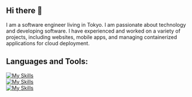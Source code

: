 ## Hi there 👋

I am a software engineer living in Tokyo. I am passionate about technology and developing software. I have experienced and worked on a variety of projects, including websites, mobile apps, and managing containerized applications for cloud deployment.


## Languages and Tools:
[![My Skills](https://skillicons.dev/icons?i=nextjs,react,js,ts,html,css,figma)](https://skillicons.dev)
<br/>
[![My Skills](https://skillicons.dev/icons?i=bash,ansible,postgres,postman,docker,kubernetes,aws,azure)](https://skillicons.dev)
<br/>
[![My Skills](https://skillicons.dev/icons?i=git,github,gitlab,jenkins,azure,swift,vscode)](https://skillicons.dev)

<!--
**wasupon0/wasupon0** is a ✨ _special_ ✨ repository because its `README.md` (this file) appears on your GitHub profile.

Here are some ideas to get you started:

- 🔭 I’m currently working on ...
- 🌱 I’m currently learning ...
- 👯 I’m looking to collaborate on ...
- 🤔 I’m looking for help with ...
- 💬 Ask me about ...
- 📫 How to reach me: ...
- 😄 Pronouns: ...
- ⚡ Fun fact: ...
-->

